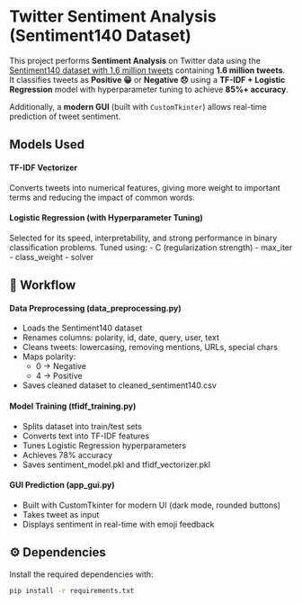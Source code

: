 #  Twitter Sentiment Analysis (Sentiment140 Dataset)

This project performs **Sentiment Analysis** on Twitter data using the [Sentiment140 dataset with 1.6 million tweets](https://www.kaggle.com/datasets/kazanova/sentiment140) containing **1.6 million tweets**.  
It classifies tweets as **Positive 😀** or **Negative 😞** using a **TF-IDF + Logistic Regression** model with hyperparameter tuning to achieve **85%+ accuracy**.

Additionally, a **modern GUI** (built with `CustomTkinter`) allows real-time prediction of tweet sentiment.


## Models Used

#### TF-IDF Vectorizer
Converts tweets into numerical features, giving more weight to important terms and reducing the impact of common words.

#### Logistic Regression (with Hyperparameter Tuning)
Selected for its speed, interpretability, and strong performance in binary classification problems.
Tuned using:
     - C (regularization strength)
     - max_iter
     - class_weight
     - solver


## 🔄 Workflow
#### Data Preprocessing (data_preprocessing.py)
- Loads the Sentiment140 dataset
- Renames columns: polarity, id, date, query, user, text
- Cleans tweets: lowercasing, removing mentions, URLs, special chars
- Maps polarity:
    - 0 → Negative
    - 4 → Positive
- Saves cleaned dataset to cleaned_sentiment140.csv

#### Model Training (tfidf_training.py)
- Splits dataset into train/test sets
- Converts text into TF-IDF features
- Tunes Logistic Regression hyperparameters
- Achieves 78% accuracy
- Saves sentiment_model.pkl and tfidf_vectorizer.pkl

#### GUI Prediction (app_gui.py)

- Built with CustomTkinter for modern UI (dark mode, rounded buttons)
- Takes tweet as input
- Displays sentiment in real-time with emoji feedback


## ⚙ Dependencies

Install the required dependencies with:

```bash
pip install -r requirements.txt
